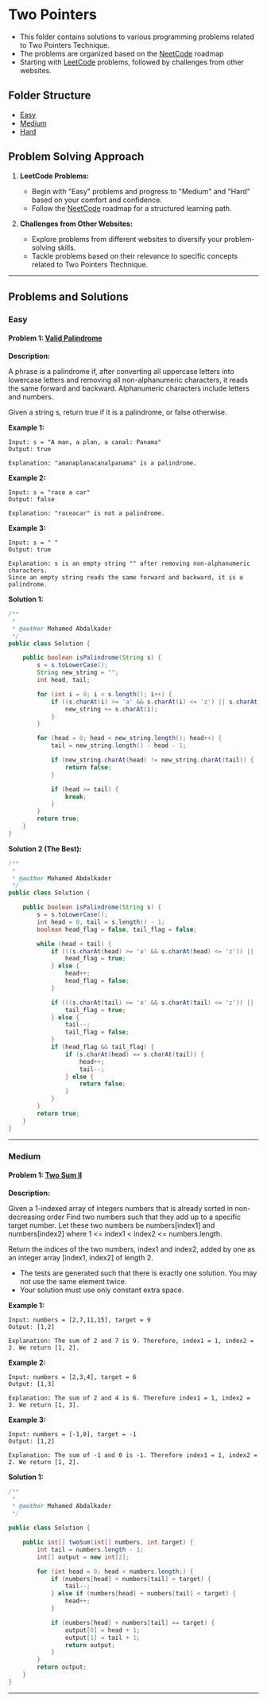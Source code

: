 # Two Pointers

- This folder contains solutions to various programming problems related to Two Pointers Technique. 
- The problems are organized based on the [NeetCode](https://neetcode.io/) roadmap
- Starting with [LeetCode](https://leetcode.com/) problems, followed by challenges from other websites.

## Folder Structure
- [Easy](#easy)
- [Medium](#medium)
- [Hard](#hard)

## Problem Solving Approach

1. **LeetCode Problems:**
   - Begin with "Easy" problems and progress to "Medium" and "Hard" based on your comfort and confidence.
   - Follow the [NeetCode](https://neetcode.io/) roadmap for a structured learning path.

2. **Challenges from Other Websites:**
   - Explore problems from different websites to diversify your problem-solving skills.
   - Tackle problems based on their relevance to specific concepts related to Two Pointers Ttechnique.

***
## Problems and Solutions

### Easy

#### Problem 1: [Valid Palindrome](https://leetcode.com/problems/valid-palindrome/)

**Description:**

A phrase is a palindrome if, after converting all uppercase letters into lowercase letters and removing all non-alphanumeric characters, it reads the same forward and backward. Alphanumeric characters include letters and numbers.

Given a string s, return true if it is a palindrome, or false otherwise.


**Example 1:**
```plaintext
Input: s = "A man, a plan, a canal: Panama"
Output: true

Explanation: "amanaplanacanalpanama" is a palindrome.
```

**Example 2:**
```plaintext
Input: s = "race a car"
Output: false

Explanation: "raceacar" is not a palindrome.
```

**Example 3:**
```plaintext
Input: s = " "
Output: true

Explanation: s is an empty string "" after removing non-alphanumeric characters.
Since an empty string reads the same forward and backward, it is a palindrome.
```

**Solution 1:**
```java
/**
 *
 * @author Mohamed Abdalkader
 */
public class Solution {

    public boolean isPalindrome(String s) {
        s = s.toLowerCase();
        String new_string = "";
        int head, tail;

        for (int i = 0; i < s.length(); i++) {
            if ((s.charAt(i) >= 'a' && s.charAt(i) <= 'z') || s.charAt(i) >= '0' && s.charAt(i) <= '9') {
                new_string += s.charAt(i);
            }
        }

        for (head = 0; head < new_string.length(); head++) {
            tail = new_string.length() - head - 1;

            if (new_string.charAt(head) != new_string.charAt(tail)) {
                return false;
            }

            if (head >= tail) {
                break;
            }
        }
        return true;
    }
}
```

**Solution 2 (The Best):**
```java
/**
 *
 * @author Mohamed Abdalkader
 */
public class Solution {

    public boolean isPalindrome(String s) {
        s = s.toLowerCase();
        int head = 0, tail = s.length() - 1;
        boolean head_flag = false, tail_flag = false;

        while (head < tail) {
            if (((s.charAt(head) >= 'a' && s.charAt(head) <= 'z')) || (s.charAt(head) >= '0' && s.charAt(head) <= '9')) {
                head_flag = true;
            } else {
                head++;
                head_flag = false;
            }

            if (((s.charAt(tail) >= 'a' && s.charAt(tail) <= 'z')) || (s.charAt(tail) >= '0' && s.charAt(tail) <= '9')) {
                tail_flag = true;
            } else {
                tail--;
                tail_flag = false;
            }
            if (head_flag && tail_flag) {
                if (s.charAt(head) == s.charAt(tail)) {
                    head++;
                    tail--;
                } else {
                    return false;
                }
            }
        }
        return true;
    }
}
```
***

### Medium

#### Problem 1: [Two Sum II](https://leetcode.com/problems/two-sum-ii-input-array-is-sorted/)

**Description:**

Given a 1-indexed array of integers numbers that is already sorted in non-decreasing order
Find two numbers such that they add up to a specific target number. 
Let these two numbers be numbers[index1] and numbers[index2] where 1 <= index1 < index2 <= numbers.length.

Return the indices of the two numbers, index1 and index2, added by one as an integer array [index1, index2] of length 2.

- The tests are generated such that there is exactly one solution. You may not use the same element twice.
- Your solution must use only constant extra space.


**Example 1:**
```plaintext
Input: numbers = [2,7,11,15], target = 9
Output: [1,2]

Explanation: The sum of 2 and 7 is 9. Therefore, index1 = 1, index2 = 2. We return [1, 2].
```

**Example 2:**
```plaintext
Input: numbers = [2,3,4], target = 6
Output: [1,3]

Explanation: The sum of 2 and 4 is 6. Therefore index1 = 1, index2 = 3. We return [1, 3].
```

**Example 3:**
```plaintext
Input: numbers = [-1,0], target = -1
Output: [1,2]

Explanation: The sum of -1 and 0 is -1. Therefore index1 = 1, index2 = 2. We return [1, 2].
```

**Solution 1:**
```java
/**
 *
 * @author Mohamed ِAbdalkader
 */

public class Solution {

    public int[] twoSum(int[] numbers, int target) {
        int tail = numbers.length - 1;
        int[] output = new int[2];

        for (int head = 0; head < numbers.length;) {
            if (numbers[head] + numbers[tail] > target) {
                tail--;
            } else if (numbers[head] + numbers[tail] < target) {
                head++;
            }

            if (numbers[head] + numbers[tail] == target) {
                output[0] = head + 1;
                output[1] = tail + 1;
                return output;
            }
        }
        return output;
    }
}
```
***
